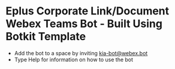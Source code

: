 # Eplus Corporate Link/Document Webex Teams Bot - Built Using Botkit Template

- Add the bot to a space by inviting kia-bot@webex.bot
- Type Help for information on how to use the bot
